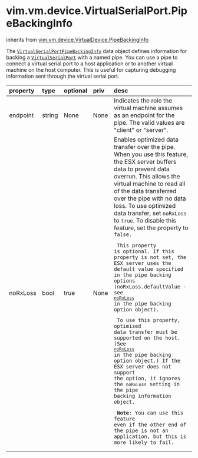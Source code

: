 vim.vm.device.VirtualSerialPort.PipeBackingInfo
===============================================
inherits from [vim.vm.device.VirtualDevice.PipeBackingInfo](docs/vim.vm.device.VirtualDevice.PipeBackingInfo.md)


The <code><a href="vim.vm.device.VirtualSerialPort.PipeBackingInfo.md">VirtualSerialPortPipeBackingInfo</a></code> data object defines information   for backing a <code><a href="vim.vm.device.VirtualSerialPort.md">VirtualSerialPort</a></code> with a named pipe.   You can use a pipe to connect a virtual serial port to a host   application or to another virtual machine on the host computer.   This is useful for capturing debugging information sent through   the virtual serial port.

| property | type | optional | priv | desc |
|:---------|:-----|:---------|:-----|:-----|
| endpoint | string | None | None | Indicates the role the virtual machine assumes as an endpoint   for the pipe. The valid values are "client" or "server". |
| noRxLoss | bool | true | None | Enables optimized data transfer over the pipe. When you use this feature,   the ESX server buffers data to prevent data overrun.   This allows the virtual machine to read   all of the data transferred over the pipe with no data loss.   To use optimized data transfer, set <code>noRxLoss</code> to <code>true</code>.   To disable this feature, set the property to <code>false</false>.   <p>   This property is optional. If this property is not set, the ESX server   uses the default value specified in the pipe backing options   (noRxLoss.defaultValue - see   <code><a href="vim.vm.device.VirtualSerialPortOption.PipeBackingOption.md#noRxLoss">noRxLoss</a></code>   in the pipe backing option object).   <p>   To use this property, optimized data transfer must be supported on the host.   (See <code><a href="vim.vm.device.VirtualSerialPortOption.PipeBackingOption.md#noRxLoss">noRxLoss</a></code>   in the pipe backing option object.)   If the ESX server does not support the option, it ignores the   <code>noRxLoss</code> setting in the pipe backing information object.   <p>   <b>Note</b>: You can use this feature even if the other end of the pipe   is not an application, but this is more likely to fail. |


